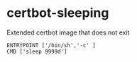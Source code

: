 # certbot-sleeping
Extended certbot image that does not exit
```
ENTRYPOINT ['/bin/sh','-c' ]
CMD ['sleep 9999d']
```